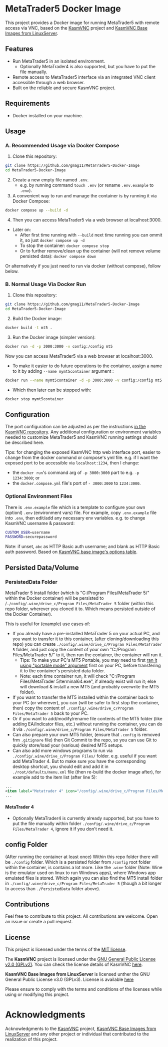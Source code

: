 # MetaTrader5 Docker Image

This project provides a Docker image for running MetaTrader5 with remote access via VNC, based on the [KasmVNC](https://github.com/kasmtech/KasmVNC) project and [KasmVNC Base Images from LinuxServer](https://github.com/linuxserver/docker-baseimage-kasmvnc).

## Features

- Run MetaTrader5 in an isolated environment.
    - Optionally MetaTrader4 is also supported, but you have to put the file manually.
- Remote access to MetaTrader5 interface via an integrated VNC client accessible through a web browser.
- Built on the reliable and secure KasmVNC project.

## Requirements

- Docker installed on your machine.

## Usage
### A. Recommended Usage via Docker Compose
1. Clone this repository:
```bash
git clone https://github.com/gmag11/MetaTrader5-Docker-Image
cd MetaTrader5-Docker-Image
```
2. Create a new empty file named `.env`. 
    - e.g. by running command `touch .env` (or rename `.env.example` to `.env`).
3. A convenient way to run and manage the container is by running it via Docker Compose:
```bash
docker compose up --build -d
```

4. Then you can access MetaTrader5 via a web browser at localhost:3000.

- Later on:
    - After first time running with `--build` next time running you can ommit it, so just `docker compose up -d`
    - To stop the container: `docker compose stop`
    - Or to further remove/clean up the container (will not remove volume persisted data): `docker compose down`

Or alternatively if you just need to run via docker (without compose), follow below.

### B. Normal Usage Via Docker Run
1. Clone this repository:
```bash
git clone https://github.com/gmag11/MetaTrader5-Docker-Image
cd MetaTrader5-Docker-Image
```

2. Build the Docker image:
```bash
docker build -t mt5 .
```

3. Run the Docker image (simpler version):
```bash
docker run -d -p 3000:3000 -v config:/config mt5
```

Now you can access MetaTrader5 via a web browser at localhost:3000.

- To make it easier to do future operations to the container, assign a name to it by adding `--name mymt5container` argument :
```bash
docker run --name mymt5container -d -p 3000:3000 -v config:/config mt5
```    
- Which then later can be stopped with:
```bash
docker stop mymt5container
```

## Configuration
The port configuration can be adjusted as per the instructions [in the KasmVNC repository](https://github.com/linuxserver/docker-baseimage-kasmvnc). Any additional configuration or environment variables needed to customize MetaTrader5 and KasmVNC running settings should be described here.

Tips: for changing the exposed KasmVNC http web interface port, easier to change from the docker command or compose's yml file. e.g. if I want the exposed port to be accessible via `localhost:1234`, then I change:
- the `docker run`'s command arg of `-p 3000:3000` part to e.g. `-p 1234:3000`; or
- the `docker.compose.yml` file's port of `- 3000:3000` to `1234:3000`.

### Optional Environment Files
There is `.env.example` file which is a template to configure your own (optionl) `.env` (environment vars) file. For example, copy `.env.example` file into `.env`, then edit/add any necessary env variables. e.g. to change KasmVNC username & password:
```bash
CUSTOM_USER=username
PASSWORD=securepassword
```
Note: if unset, `abc` as HTTP Basic auth username; and blank as HTTP Basic auth password.
Based on [KasmVNC base image's options table](https://github.com/linuxserver/docker-baseimage-kasmvnc/blob/6a8e07cf5e7933e0832ada20b153f17e31696f97/README.md#options).

## Persisted Data/Volume
### PersistedData Folder
MetaTrader 5 install folder (which is "C:/Program Files/MetaTrader 5/" within the Docker container) will be persisted to /`./config/.wine/drive_c/Program Files/MetaTrader 5` folder (within this repo folder, wherever you cloned it to. Which means persisted outside of the Docker Container).

This is useful for (example) use cases of:
- If you already have a pre-installed MetaTrader 5 on your actual PC, and you want to transfer it to this container, (after cloning/downloading this repo) you can create  `./config/.wine/drive_c/Program Files/MetaTrader 5` folder, and just copy the content of your own "C:/Program Files/MetaTrader 5/" to it, then run the container, the container will run it.
    - Tips: To make your PC's MT5 Portable, you may need to first [ran it using "portable mode" argument](https://www.metatrader5.com/en/terminal/help/start_advanced/start#:~:text=appropriate%20section.-,Portable%20Mode,-When%20installed%20to) first on your PC, before transfering it to the container's persisted data folder.
    - Note: each time container run, it will check "C:/Program Files/MetaTrader 5/terminal64.exe", if already exist will run it; else will download & install a new MT5 (and probably overwrite the MT5 folder).
- If you want to transfer the MT5 installed within the container back to your PC (or wherever), you can (will be safer to first stop the container, then) copy the content of `./config/.wine/drive_c/Program Files/MetaTrader 5` back to your PC.
- Or if you want to add/modify/rename file contents of the MT5 folder (like adding EA/Indicator files, etc.) without running the container, you can do it via `./config/.wine/drive_c/Program Files/MetaTrader 5` folder.
- Can also prepare your own MT5 folder, (ensure that `.config` is removed frm `.gitignore` file) then Git Commit to the repo, so you can use Git to quickly store/load your (various) desired MT5 setups.
- Can also add more windows programs to run via `./config/.wine/drive_c/Program Files/` folder. e.g. useful if you want add MetaTrader 4. But to make sure you have the corresponding desktop shortcut, you should edit and add it in `./root/defaults/menu.xml` file (then re-build the docker image after), for example add to the item list (after line 5):
```xml
...
<item label="Metatrader 4" icon="/config/.wine/drive_c/Program Files/MetaTrader 4/Terminal.ico"><action name="Execute"><command>/usr/bin/wine "/config/.wine/drive_c/Program Files/MetaTrader 4/terminal.exe" "/portable"</command></action></item>
...
```

#### MetaTrader 4
- Optionally MetaTrader4 is currently already supported, but you have to put the file manually within folder `./config/.wine/drive_c/Program Files/MetaTrader 4`, ignore it if you don't need it.

## config Folder
(After running the container at least once) Within this repo folder there will be `./config` folder. Which is a persisted folder from `/config` root folder within the container, is contains a lot more. Like the `.wine` folder (Note: Wine is the emulator used on linux to run Windows apps), where Windows app emulated files is stored. Which again you can also find the MT5 install folder in `./config/.wine/drive_c/Program Files/MetaTrader 5` (though a bit longer to access than `./PersistedData` folder above).

## Contributions
Feel free to contribute to this project. All contributions are welcome. Open an issue or create a pull request.

## License

This project is licensed under the terms of the [MIT license](https://opensource.org/license/mit/). 

The **KasmVNC** project is licensed under the [GNU General Public License v2.0 (GPLv2)](https://www.gnu.org/licenses/old-licenses/gpl-2.0.en.html). You can check the license details of KasmVNC [here](https://github.com/kasmtech/KasmVNC/blob/master/LICENSE.TXT).

**KasmVNC Base Images from LinuxServer** is licensed unther the GNU General Public License v3.0 (GPLv3). License is available [here](https://github.com/linuxserver/docker-baseimage-kasmvnc/blob/master/LICENSE)

Please ensure to comply with the terms and conditions of the licenses while using or modifying this project.

# Acknowledgments
Acknowledgments to the [KasmVNC](https://github.com/kasmtech/KasmVNC) project, [KasmVNC Base Images from LinuxServer](https://github.com/linuxserver/docker-baseimage-kasmvnc/tree/master) and any other project or individual that contributed to the realization of this project.

